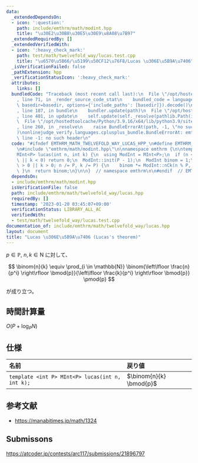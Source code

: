 ```yaml
---
data:
  _extendedDependsOn:
  - icon: ':question:'
    path: include/emthrm/math/modint.hpp
    title: "\u30E2\u30B8\u30E5\u30E9\u8A08\u7B97"
  _extendedRequiredBy: []
  _extendedVerifiedWith:
  - icon: ':heavy_check_mark:'
    path: test/math/twelvefold_way/lucas.test.cpp
    title: "\u6570\u5B66/\u5199\u50CF12\u76F8/Lucas \u306E\u5B9A\u7406"
  _isVerificationFailed: false
  _pathExtension: hpp
  _verificationStatusIcon: ':heavy_check_mark:'
  attributes:
    links: []
  bundledCode: "Traceback (most recent call last):\n  File \"/opt/hostedtoolcache/Python/3.9.16/x64/lib/python3.9/site-packages/onlinejudge_verify/documentation/build.py\"\
    , line 71, in _render_source_code_stat\n    bundled_code = language.bundle(stat.path,\
    \ basedir=basedir, options={'include_paths': [basedir]}).decode()\n  File \"/opt/hostedtoolcache/Python/3.9.16/x64/lib/python3.9/site-packages/onlinejudge_verify/languages/cplusplus.py\"\
    , line 187, in bundle\n    bundler.update(path)\n  File \"/opt/hostedtoolcache/Python/3.9.16/x64/lib/python3.9/site-packages/onlinejudge_verify/languages/cplusplus_bundle.py\"\
    , line 401, in update\n    self.update(self._resolve(pathlib.Path(included), included_from=path))\n\
    \  File \"/opt/hostedtoolcache/Python/3.9.16/x64/lib/python3.9/site-packages/onlinejudge_verify/languages/cplusplus_bundle.py\"\
    , line 260, in _resolve\n    raise BundleErrorAt(path, -1, \"no such header\"\
    )\nonlinejudge_verify.languages.cplusplus_bundle.BundleErrorAt: emthrm/math/modint.hpp:\
    \ line -1: no such header\n"
  code: "#ifndef EMTHRM_MATH_TWELVEFOLD_WAY_LUCAS_HPP_\n#define EMTHRM_MATH_TWELVEFOLD_WAY_LUCAS_HPP_\n\
    \n#include \"emthrm/math/modint.hpp\"\n\nnamespace emthrm {\n\ntemplate <int P>\n\
    MInt<P> lucas(int n, int k) {\n  using ModInt = MInt<P>;\n  if (n < 0 || n < k\
    \ || k < 0) return 0;\n  ModInt::init(P - 1);\n  ModInt binom = 1;\n  for (; n\
    \ > 0 || k > 0; n /= P, k /= P) {\n    binom *= ModInt::nCk(n % P, k % P);\n \
    \ }\n  return binom;\n}\n\n}  // namespace emthrm\n\n#endif  // EMTHRM_MATH_TWELVEFOLD_WAY_LUCAS_HPP_\n"
  dependsOn:
  - include/emthrm/math/modint.hpp
  isVerificationFile: false
  path: include/emthrm/math/twelvefold_way/lucas.hpp
  requiredBy: []
  timestamp: '2023-01-20 03:45:07+09:00'
  verificationStatus: LIBRARY_ALL_AC
  verifiedWith:
  - test/math/twelvefold_way/lucas.test.cpp
documentation_of: include/emthrm/math/twelvefold_way/lucas.hpp
layout: document
title: "Lucas \u306E\u5B9A\u7406 (Lucas's theorem)"
---
```


$p \in \mathbb{P},\ n, k \in \mathrm{N}$ に対して、

$$
  \binom{n}{k} \equiv \prod_{i \in \mathbb{N}} \binom{\left\lfloor \frac{n}{p^i} \right\rfloor \bmod{p}}{\left\lfloor \frac{k}{p^i} \right\rfloor \bmod{p}} \pmod{p}
$$

が成り立つ。


## 時間計算量

$O(P + \log_P{N})$


## 仕様

|名前|戻り値|
|:--|:--|
|`template <int P> MInt<P> lucas(int n, int k);`|$\binom{n}{k} \bmod{p}$|


## 参考文献

- https://manabitimes.jp/math/1324


## Submissons

https://atcoder.jp/contests/arc117/submissions/21896797
